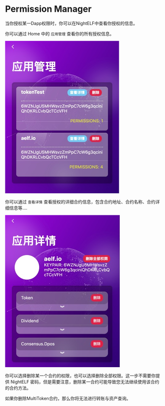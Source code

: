 # Permission Manager

当你授权某一Dapp权限时，你可以在NightELF中查看你授权的信息。

你可以通过 Home 中的 ```应用管理``` 查看你的所有授权信息。

![Permission Manager](../../Asset/step-15.jpg)

你可以通过 ```查看详情``` 查看授权的详细合约信息，包含合约地址、合约名称、合约详细信息等....

![Permission Manager](../../Asset/step-16.jpg)

你可以选择删除某一个合约的权限，也可以选择删除全部权限。这一步不需要你提供 NightELF 密码，但是需要注意，删除某一合约可能导致您无法继续使用该合约的合约方法。

如果你删除MultiToken合约，那么你将无法进行转账与资产查询。

